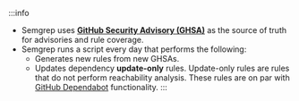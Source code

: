:::info
- Semgrep uses **[GitHub Security Advisory (GHSA)](https://github.com/advisories)** as the source of truth for advisories and rule coverage.
- Semgrep runs a script every day that performs the following:
    - Generates new rules from new GHSAs.
    - Updates dependency **update-only** rules. Update-only rules are rules that do not perform reachability analysis. These rules are on par with [GitHub Dependabot](https://github.com/dependabot) functionality.
:::

